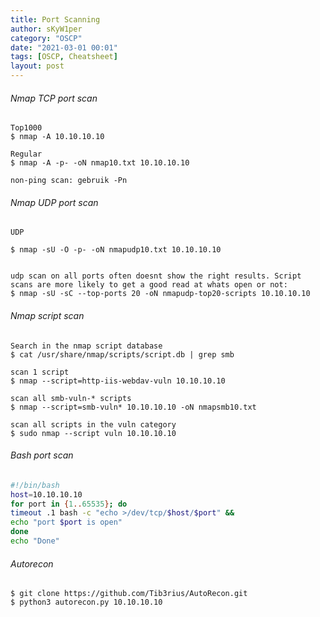 ```yaml
---
title: Port Scanning
author: sKyW1per
category: "OSCP"
date: "2021-03-01 00:01"
tags: [OSCP, Cheatsheet]
layout: post
---
```


###### Nmap TCP port scan
```
Top1000
$ nmap -A 10.10.10.10

Regular
$ nmap -A -p- -oN nmap10.txt 10.10.10.10

non-ping scan: gebruik -Pn
```

###### Nmap UDP port scan
```
UDP

$ nmap -sU -O -p- -oN nmapudp10.txt 10.10.10.10


udp scan on all ports often doesnt show the right results. Script scans are more likely to get a good read at whats open or not:
$ nmap -sU -sC --top-ports 20 -oN nmapudp-top20-scripts 10.10.10.10

```

###### Nmap script scan
```
Search in the nmap script database
$ cat /usr/share/nmap/scripts/script.db | grep smb

scan 1 script
$ nmap --script=http-iis-webdav-vuln 10.10.10.10

scan all smb-vuln-* scripts
$ nmap --script=smb-vuln* 10.10.10.10 -oN nmapsmb10.txt

scan all scripts in the vuln category
$ sudo nmap --script vuln 10.10.10.10
```


###### Bash port scan
```sh
#!/bin/bash
host=10.10.10.10
for port in {1..65535}; do
timeout .1 bash -c "echo >/dev/tcp/$host/$port" &&
echo "port $port is open"
done
echo "Done"  
```

###### Autorecon
```
$ git clone https://github.com/Tib3rius/AutoRecon.git
$ python3 autorecon.py 10.10.10.10
```
